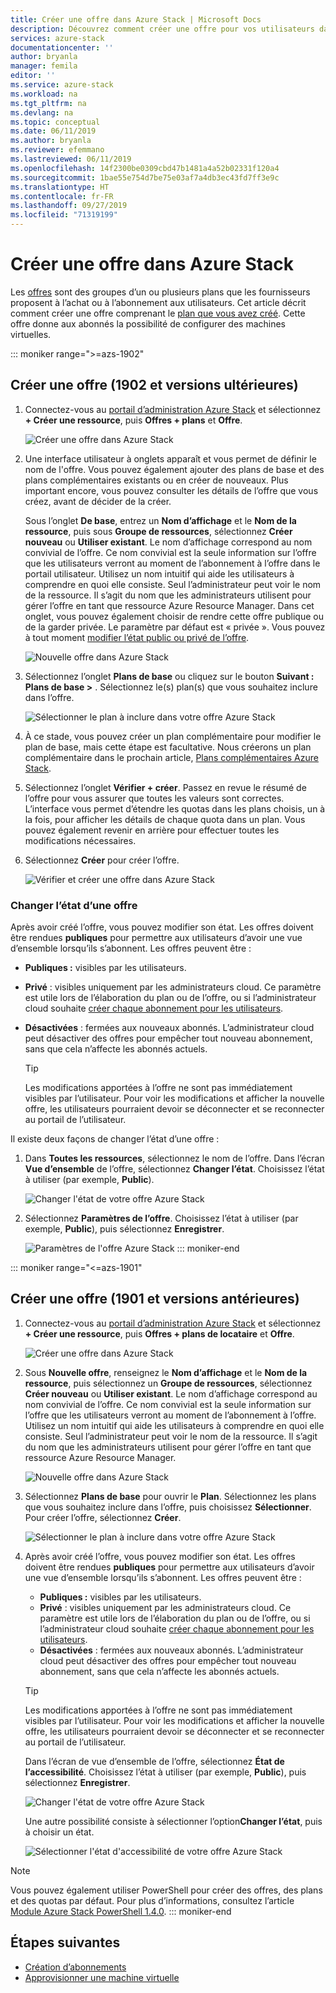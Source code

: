 ```yaml
---
title: Créer une offre dans Azure Stack | Microsoft Docs
description: Découvrez comment créer une offre pour vos utilisateurs dans Azure Stack.
services: azure-stack
documentationcenter: ''
author: bryanla
manager: femila
editor: ''
ms.service: azure-stack
ms.workload: na
ms.tgt_pltfrm: na
ms.devlang: na
ms.topic: conceptual
ms.date: 06/11/2019
ms.author: bryanla
ms.reviewer: efemmano
ms.lastreviewed: 06/11/2019
ms.openlocfilehash: 14f2300be0309cbd47b1481a4a52b02331f120a4
ms.sourcegitcommit: 1bae55e754d7be75e03af7a4db3ec43fd7ff3e9c
ms.translationtype: HT
ms.contentlocale: fr-FR
ms.lasthandoff: 09/27/2019
ms.locfileid: "71319199"
---
```

# <a name="create-an-offer-in-azure-stack"></a>Créer une offre dans Azure Stack

Les [offres](azure-stack-overview.md) sont des groupes d’un ou plusieurs plans que les fournisseurs proposent à l’achat ou à l’abonnement aux utilisateurs. Cet article décrit comment créer une offre comprenant le [plan que vous avez créé](azure-stack-create-plan.md). Cette offre donne aux abonnés la possibilité de configurer des machines virtuelles.

::: moniker range=">=azs-1902"
## <a name="create-an-offer-1902-and-later"></a>Créer une offre (1902 et versions ultérieures)

1. Connectez-vous au [portail d’administration Azure Stack](https://adminportal.local.azurestack.external) et sélectionnez **+ Créer une ressource**, puis **Offres + plans** et **Offre**.

   ![Créer une offre dans Azure Stack](media/azure-stack-create-offer/offers.png)

2. Une interface utilisateur à onglets apparaît et vous permet de définir le nom de l'offre. Vous pouvez également ajouter des plans de base et des plans complémentaires existants ou en créer de nouveaux. Plus important encore, vous pouvez consulter les détails de l’offre que vous créez, avant de décider de la créer.

   Sous l’onglet **De base**, entrez un **Nom d’affichage** et le **Nom de la ressource**, puis sous **Groupe de ressources**, sélectionnez **Créer nouveau** ou **Utiliser existant**. Le nom d’affichage correspond au nom convivial de l’offre. Ce nom convivial est la seule information sur l’offre que les utilisateurs verront au moment de l’abonnement à l’offre dans le portail utilisateur. Utilisez un nom intuitif qui aide les utilisateurs à comprendre en quoi elle consiste. Seul l’administrateur peut voir le nom de la ressource. Il s’agit du nom que les administrateurs utilisent pour gérer l’offre en tant que ressource Azure Resource Manager. Dans cet onglet, vous pouvez également choisir de rendre cette offre publique ou de la garder privée. Le paramètre par défaut est « privée ». Vous pouvez à tout moment [modifier l’état public ou privé de l’offre](#change-the-state-of-an-offer).

   ![Nouvelle offre dans Azure Stack](media/azure-stack-create-offer/new-offer.png)
  
3. Sélectionnez l’onglet **Plans de base** ou cliquez sur le bouton **Suivant : Plans de base >** . Sélectionnez le(s) plan(s) que vous souhaitez inclure dans l’offre.

   ![Sélectionner le plan à inclure dans votre offre Azure Stack](media/azure-stack-create-offer/select-plan.png)

4. À ce stade, vous pouvez créer un plan complémentaire pour modifier le plan de base, mais cette étape est facultative. Nous créerons un plan complémentaire dans le prochain article, [Plans complémentaires Azure Stack](create-add-on-plan.md).

5. Sélectionnez l’onglet **Vérifier + créer**. Passez en revue le résumé de l’offre pour vous assurer que toutes les valeurs sont correctes. L’interface vous permet d’étendre les quotas dans les plans choisis, un à la fois, pour afficher les détails de chaque quota dans un plan. Vous pouvez également revenir en arrière pour effectuer toutes les modifications nécessaires.

6. Sélectionnez **Créer** pour créer l’offre.

   ![Vérifier et créer une offre dans Azure Stack](media/azure-stack-create-offer/review-offer.png)

### <a name="change-the-state-of-an-offer"></a>Changer l’état d’une offre

Après avoir créé l’offre, vous pouvez modifier son état. Les offres doivent être rendues **publiques** pour permettre aux utilisateurs d’avoir une vue d’ensemble lorsqu’ils s’abonnent. Les offres peuvent être :

- **Publiques :** visibles par les utilisateurs.
- **Privé** : visibles uniquement par les administrateurs cloud. Ce paramètre est utile lors de l’élaboration du plan ou de l’offre, ou si l’administrateur cloud souhaite [créer chaque abonnement pour les utilisateurs](azure-stack-subscribe-plan-provision-vm.md#create-a-subscription-as-a-cloud-operator).
- **Désactivées** : fermées aux nouveaux abonnés. L’administrateur cloud peut désactiver des offres pour empêcher tout nouveau abonnement, sans que cela n’affecte les abonnés actuels.

  > [!TIP]  
  > Les modifications apportées à l’offre ne sont pas immédiatement visibles par l’utilisateur. Pour voir les modifications et afficher la nouvelle offre, les utilisateurs pourraient devoir se déconnecter et se reconnecter au portail de l’utilisateur.

Il existe deux façons de changer l’état d’une offre :

1. Dans **Toutes les ressources**, sélectionnez le nom de l’offre. Dans l’écran **Vue d’ensemble** de l’offre, sélectionnez **Changer l’état**. Choisissez l’état à utiliser (par exemple, **Public**).

   ![Changer l'état de votre offre Azure Stack](media/azure-stack-create-offer/change-state.png)

2. Sélectionnez **Paramètres de l’offre**. Choisissez l’état à utiliser (par exemple, **Public**), puis sélectionnez **Enregistrer**.

   ![Paramètres de l'offre Azure Stack](media/azure-stack-create-offer/offer-settings.png)
::: moniker-end

::: moniker range="<=azs-1901"
## <a name="create-an-offer-1901-and-earlier"></a>Créer une offre (1901 et versions antérieures)

1. Connectez-vous au [portail d’administration Azure Stack](https://adminportal.local.azurestack.external) et sélectionnez **+ Créer une ressource**, puis **Offres + plans de locataire** et **Offre**.

   ![Créer une offre dans Azure Stack](media/azure-stack-create-offer/image01.png)
  
2. Sous **Nouvelle offre**, renseignez le **Nom d’affichage** et le **Nom de la ressource**, puis sélectionnez un **Groupe de ressources**, sélectionnez **Créer nouveau** ou **Utiliser existant**. Le nom d’affichage correspond au nom convivial de l’offre. Ce nom convivial est la seule information sur l’offre que les utilisateurs verront au moment de l’abonnement à l’offre. Utilisez un nom intuitif qui aide les utilisateurs à comprendre en quoi elle consiste. Seul l’administrateur peut voir le nom de la ressource. Il s’agit du nom que les administrateurs utilisent pour gérer l’offre en tant que ressource Azure Resource Manager.

   ![Nouvelle offre dans Azure Stack](media/azure-stack-create-offer/image01a.png)
  
3. Sélectionnez **Plans de base** pour ouvrir le **Plan**. Sélectionnez les plans que vous souhaitez inclure dans l’offre, puis choisissez **Sélectionner**. Pour créer l’offre, sélectionnez **Créer**.

   ![Sélectionner le plan à inclure dans votre offre Azure Stack](media/azure-stack-create-offer/image02.png)
  
4. Après avoir créé l’offre, vous pouvez modifier son état. Les offres doivent être rendues **publiques** pour permettre aux utilisateurs d’avoir une vue d’ensemble lorsqu’ils s’abonnent. Les offres peuvent être :

   - **Publiques :** visibles par les utilisateurs.
   - **Privé** : visibles uniquement par les administrateurs cloud. Ce paramètre est utile lors de l’élaboration du plan ou de l’offre, ou si l’administrateur cloud souhaite [créer chaque abonnement pour les utilisateurs](azure-stack-subscribe-plan-provision-vm.md#create-a-subscription-as-a-cloud-operator).
   - **Désactivées** : fermées aux nouveaux abonnés. L’administrateur cloud peut désactiver des offres pour empêcher tout nouveau abonnement, sans que cela n’affecte les abonnés actuels.

   > [!TIP]  
   > Les modifications apportées à l’offre ne sont pas immédiatement visibles par l’utilisateur. Pour voir les modifications et afficher la nouvelle offre, les utilisateurs pourraient devoir se déconnecter et se reconnecter au portail de l’utilisateur.

   Dans l’écran de vue d’ensemble de l’offre, sélectionnez **État de l’accessibilité**. Choisissez l’état à utiliser (par exemple, **Public**), puis sélectionnez **Enregistrer**.

     ![Changer l'état de votre offre Azure Stack](media/azure-stack-create-offer/change-stage-1807.png)

     Une autre possibilité consiste à sélectionner l’option**Changer l’état**, puis à choisir un état.

    ![Sélectionner l'état d'accessibilité de votre offre Azure Stack](media/azure-stack-create-offer/change-stage-select-1807.png)

> [!NOTE]
> Vous pouvez également utiliser PowerShell pour créer des offres, des plans et des quotas par défaut. Pour plus d’informations, consultez l’article [Module Azure Stack PowerShell 1.4.0](/powershell/azure/azure-stack/overview?view=azurestackps-1.4.0).
::: moniker-end

## <a name="next-steps"></a>Étapes suivantes

- [Création d’abonnements](azure-stack-subscribe-plan-provision-vm.md)
- [Approvisionner une machine virtuelle](../user/azure-stack-create-vm-template.md)
